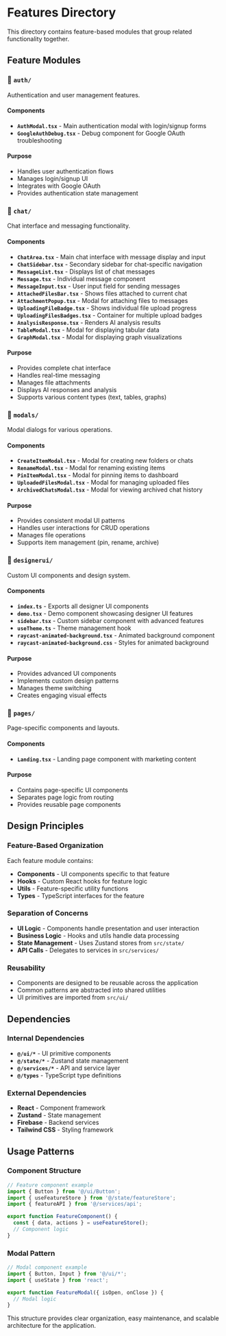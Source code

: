 # Features Directory

This directory contains feature-based modules that group related functionality together.

## Feature Modules

### 📁 `auth/`
Authentication and user management features.

#### Components
- **`AuthModal.tsx`** - Main authentication modal with login/signup forms
- **`GoogleAuthDebug.tsx`** - Debug component for Google OAuth troubleshooting

#### Purpose
- Handles user authentication flows
- Manages login/signup UI
- Integrates with Google OAuth
- Provides authentication state management

### 📁 `chat/`
Chat interface and messaging functionality.

#### Components
- **`ChatArea.tsx`** - Main chat interface with message display and input
- **`ChatSidebar.tsx`** - Secondary sidebar for chat-specific navigation
- **`MessageList.tsx`** - Displays list of chat messages
- **`Message.tsx`** - Individual message component
- **`MessageInput.tsx`** - User input field for sending messages
- **`AttachedFilesBar.tsx`** - Shows files attached to current chat
- **`AttachmentPopup.tsx`** - Modal for attaching files to messages
- **`UploadingFileBadge.tsx`** - Shows individual file upload progress
- **`UploadingFilesBadges.tsx`** - Container for multiple upload badges
- **`AnalysisResponse.tsx`** - Renders AI analysis results
- **`TableModal.tsx`** - Modal for displaying tabular data
- **`GraphModal.tsx`** - Modal for displaying graph visualizations

#### Purpose
- Provides complete chat interface
- Handles real-time messaging
- Manages file attachments
- Displays AI responses and analysis
- Supports various content types (text, tables, graphs)

### 📁 `modals/`
Modal dialogs for various operations.

#### Components
- **`CreateItemModal.tsx`** - Modal for creating new folders or chats
- **`RenameModal.tsx`** - Modal for renaming existing items
- **`PinItemModal.tsx`** - Modal for pinning items to dashboard
- **`UploadedFilesModal.tsx`** - Modal for managing uploaded files
- **`ArchivedChatsModal.tsx`** - Modal for viewing archived chat history

#### Purpose
- Provides consistent modal UI patterns
- Handles user interactions for CRUD operations
- Manages file operations
- Supports item management (pin, rename, archive)

### 📁 `designerui/`
Custom UI components and design system.

#### Components
- **`index.ts`** - Exports all designer UI components
- **`demo.tsx`** - Demo component showcasing designer UI features
- **`sidebar.tsx`** - Custom sidebar component with advanced features
- **`useTheme.ts`** - Theme management hook
- **`raycast-animated-background.tsx`** - Animated background component
- **`raycast-animated-background.css`** - Styles for animated background

#### Purpose
- Provides advanced UI components
- Implements custom design patterns
- Manages theme switching
- Creates engaging visual effects

### 📁 `pages/`
Page-specific components and layouts.

#### Components
- **`Landing.tsx`** - Landing page component with marketing content

#### Purpose
- Contains page-specific UI components
- Separates page logic from routing
- Provides reusable page components

## Design Principles

### Feature-Based Organization
Each feature module contains:
- **Components** - UI components specific to that feature
- **Hooks** - Custom React hooks for feature logic
- **Utils** - Feature-specific utility functions
- **Types** - TypeScript interfaces for the feature

### Separation of Concerns
- **UI Logic** - Components handle presentation and user interaction
- **Business Logic** - Hooks and utils handle data processing
- **State Management** - Uses Zustand stores from `src/state/`
- **API Calls** - Delegates to services in `src/services/`

### Reusability
- Components are designed to be reusable across the application
- Common patterns are abstracted into shared utilities
- UI primitives are imported from `src/ui/`

## Dependencies

### Internal Dependencies
- **`@/ui/*`** - UI primitive components
- **`@/state/*`** - Zustand state management
- **`@/services/*`** - API and service layer
- **`@/types`** - TypeScript type definitions

### External Dependencies
- **React** - Component framework
- **Zustand** - State management
- **Firebase** - Backend services
- **Tailwind CSS** - Styling framework

## Usage Patterns

### Component Structure
```typescript
// Feature component example
import { Button } from '@/ui/Button';
import { useFeatureStore } from '@/state/featureStore';
import { featureAPI } from '@/services/api';

export function FeatureComponent() {
  const { data, actions } = useFeatureStore();
  // Component logic
}
```

### Modal Pattern
```typescript
// Modal component example
import { Button, Input } from '@/ui/*';
import { useState } from 'react';

export function FeatureModal({ isOpen, onClose }) {
  // Modal logic
}
```

This structure provides clear organization, easy maintenance, and scalable architecture for the application.
